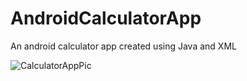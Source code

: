 # AndroidCalculatorApp

An android calculator app created using Java and XML

![CalculatorAppPic](https://user-images.githubusercontent.com/65151273/190930010-8edfb304-8e28-4d00-84a2-a6f70d6d9ca1.JPG)
